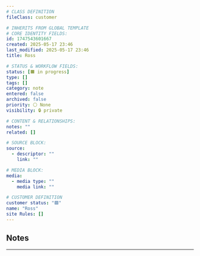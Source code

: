```yaml
---
# CLASS DEFINITION
fileClass: customer

# INHERITS FROM GLOBAL TEMPLATE
# CORE IDENTITY FIELDS:
id: 1747543601667
created: 2025-05-17 23:46
last_modified: 2025-05-17 23:46
title: Ross

# STATUS & WORKFLOW FIELDS:
status: [🟧 in progress]
type: []
tags: []
category: note
entered: false
archived: false
priority: ⚪ None
visibility: 🔒 private

# CONTENT & RELATIONSHIPS:
notes: ""
related: []

# SOURCE BLOCK:
source:
  - descriptor: ""
    link: ""

# MEDIA BLOCK:
media:
  - media type: ""
    media link: ""

# CUSTOMER DEFINITION
customer status: "🟩"
name: "Ross"
site Rules: []
---
```


## Notes
---


